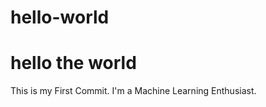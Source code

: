 # hello-world
hello the world
===============

This is my First Commit.
I'm a Machine Learning Enthusiast.
